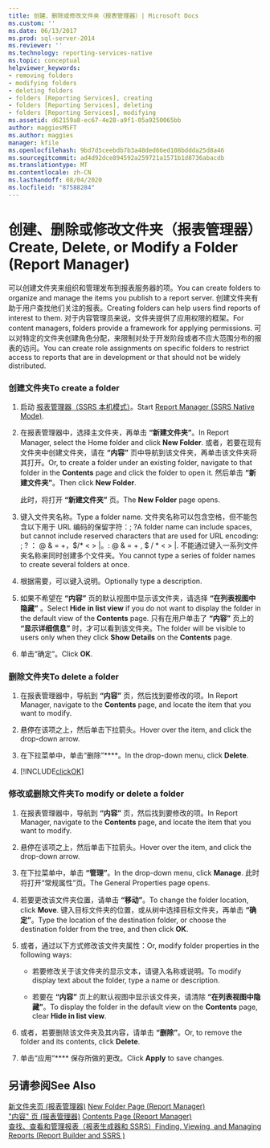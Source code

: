 ```yaml
---
title: 创建、删除或修改文件夹（报表管理器）| Microsoft Docs
ms.custom: ''
ms.date: 06/13/2017
ms.prod: sql-server-2014
ms.reviewer: ''
ms.technology: reporting-services-native
ms.topic: conceptual
helpviewer_keywords:
- removing folders
- modifying folders
- deleting folders
- folders [Reporting Services], creating
- folders [Reporting Services], deleting
- folders [Reporting Services], modifying
ms.assetid: d62159a8-ec67-4e28-a9f1-05a9250065bb
author: maggiesMSFT
ms.author: maggies
manager: kfile
ms.openlocfilehash: 9bd7d5ceebdb7b3a48ded66ed108bddda25d8a46
ms.sourcegitcommit: ad4d92dce894592a259721a1571b1d8736abacdb
ms.translationtype: MT
ms.contentlocale: zh-CN
ms.lasthandoff: 08/04/2020
ms.locfileid: "87588284"
---
```

# <a name="create-delete-or-modify-a-folder-report-manager"></a><span data-ttu-id="f1b10-102">创建、删除或修改文件夹（报表管理器）</span><span class="sxs-lookup"><span data-stu-id="f1b10-102">Create, Delete, or Modify a Folder (Report Manager)</span></span>
  <span data-ttu-id="f1b10-103">可以创建文件夹来组织和管理发布到报表服务器的项。</span><span class="sxs-lookup"><span data-stu-id="f1b10-103">You can create folders to organize and manage the items you publish to a report server.</span></span> <span data-ttu-id="f1b10-104">创建文件夹有助于用户查找他们关注的报表。</span><span class="sxs-lookup"><span data-stu-id="f1b10-104">Creating folders can help users find reports of interest to them.</span></span> <span data-ttu-id="f1b10-105">对于内容管理员来说，文件夹提供了应用权限的框架。</span><span class="sxs-lookup"><span data-stu-id="f1b10-105">For content managers, folders provide a framework for applying permissions.</span></span> <span data-ttu-id="f1b10-106">可以对特定的文件夹创建角色分配，来限制对处于开发阶段或者不应大范围分布的报表的访问。</span><span class="sxs-lookup"><span data-stu-id="f1b10-106">You can create role assignments on specific folders to restrict access to reports that are in development or that should not be widely distributed.</span></span>  
  
### <a name="to-create-a-folder"></a><span data-ttu-id="f1b10-107">创建文件夹</span><span class="sxs-lookup"><span data-stu-id="f1b10-107">To create a folder</span></span>  
  
1.  <span data-ttu-id="f1b10-108">启动 [报表管理器（SSRS 本机模式）](../report-manager-ssrs-native-mode.md)。</span><span class="sxs-lookup"><span data-stu-id="f1b10-108">Start [Report Manager  &#40;SSRS Native Mode&#41;](../report-manager-ssrs-native-mode.md).</span></span>  
  
2.  <span data-ttu-id="f1b10-109">在报表管理器中，选择主文件夹，再单击 **“新建文件夹”**。</span><span class="sxs-lookup"><span data-stu-id="f1b10-109">In Report Manager, select the Home folder and click **New Folder**.</span></span> <span data-ttu-id="f1b10-110">或者，若要在现有文件夹中创建文件夹，请在 **“内容”** 页中导航到该文件夹，再单击该文件夹将其打开。</span><span class="sxs-lookup"><span data-stu-id="f1b10-110">Or, to create a folder under an existing folder, navigate to that folder in the **Contents** page and click the folder to open it.</span></span> <span data-ttu-id="f1b10-111">然后单击 **“新建文件夹”**。</span><span class="sxs-lookup"><span data-stu-id="f1b10-111">Then click **New Folder**.</span></span>  
  
     <span data-ttu-id="f1b10-112">此时，将打开 **“新建文件夹”** 页。</span><span class="sxs-lookup"><span data-stu-id="f1b10-112">The **New Folder** page opens.</span></span>  
  
3.  <span data-ttu-id="f1b10-113">键入文件夹名称。</span><span class="sxs-lookup"><span data-stu-id="f1b10-113">Type a folder name.</span></span> <span data-ttu-id="f1b10-114">文件夹名称可以包含空格，但不能包含以下用于 URL 编码的保留字符：; ?</span><span class="sxs-lookup"><span data-stu-id="f1b10-114">A folder name can include spaces, but cannot include reserved characters that are used for URL encoding: ; ?</span></span> <span data-ttu-id="f1b10-115">： \@ & = +，$/\* \< > |。</span><span class="sxs-lookup"><span data-stu-id="f1b10-115">: \@ & = + , $ / \* \< > |.</span></span> <span data-ttu-id="f1b10-116">不能通过键入一系列文件夹名称来同时创建多个文件夹。</span><span class="sxs-lookup"><span data-stu-id="f1b10-116">You cannot type a series of folder names to create several folders at once.</span></span>  
  
4.  <span data-ttu-id="f1b10-117">根据需要，可以键入说明。</span><span class="sxs-lookup"><span data-stu-id="f1b10-117">Optionally type a description.</span></span>  
  
5.  <span data-ttu-id="f1b10-118">如果不希望在 **“内容”** 页的默认视图中显示该文件夹，请选择 **“在列表视图中隐藏”** 。</span><span class="sxs-lookup"><span data-stu-id="f1b10-118">Select **Hide in list view** if you do not want to display the folder in the default view of the **Contents** page.</span></span> <span data-ttu-id="f1b10-119">只有在用户单击了 **“内容”** 页上的 **“显示详细信息”** 时，才可以看到该文件夹。</span><span class="sxs-lookup"><span data-stu-id="f1b10-119">The folder will be visible to users only when they click **Show Details** on the **Contents** page.</span></span>  
  
6.  <span data-ttu-id="f1b10-120">单击“确定”。</span><span class="sxs-lookup"><span data-stu-id="f1b10-120">Click **OK**.</span></span>  
  
### <a name="to-delete-a-folder"></a><span data-ttu-id="f1b10-121">删除文件夹</span><span class="sxs-lookup"><span data-stu-id="f1b10-121">To delete a folder</span></span>  
  
1.  <span data-ttu-id="f1b10-122">在报表管理器中，导航到 **“内容”** 页，然后找到要修改的项。</span><span class="sxs-lookup"><span data-stu-id="f1b10-122">In Report Manager, navigate to the **Contents** page, and locate the item that you want to modify.</span></span>  
  
2.  <span data-ttu-id="f1b10-123">悬停在该项之上，然后单击下拉箭头。</span><span class="sxs-lookup"><span data-stu-id="f1b10-123">Hover over the item, and click the drop-down arrow.</span></span>  
  
3.  <span data-ttu-id="f1b10-124">在下拉菜单中，单击“删除”\*\*\*\*。</span><span class="sxs-lookup"><span data-stu-id="f1b10-124">In the drop-down menu, click **Delete**.</span></span>  
  
4.  [!INCLUDE[clickOK](../../includes/clickok-md.md)]  
  
### <a name="to-modify-or-delete-a-folder"></a><span data-ttu-id="f1b10-125">修改或删除文件夹</span><span class="sxs-lookup"><span data-stu-id="f1b10-125">To modify or delete a folder</span></span>  
  
1.  <span data-ttu-id="f1b10-126">在报表管理器中，导航到 **“内容”** 页，然后找到要修改的项。</span><span class="sxs-lookup"><span data-stu-id="f1b10-126">In Report Manager, navigate to the **Contents** page, and locate the item that you want to modify.</span></span>  
  
2.  <span data-ttu-id="f1b10-127">悬停在该项之上，然后单击下拉箭头。</span><span class="sxs-lookup"><span data-stu-id="f1b10-127">Hover over the item, and click the drop-down arrow.</span></span>  
  
3.  <span data-ttu-id="f1b10-128">在下拉菜单中，单击 **“管理”**。</span><span class="sxs-lookup"><span data-stu-id="f1b10-128">In the drop-down menu, click **Manage**.</span></span> <span data-ttu-id="f1b10-129">此时将打开“常规属性”页。</span><span class="sxs-lookup"><span data-stu-id="f1b10-129">The General Properties page opens.</span></span>  
  
4.  <span data-ttu-id="f1b10-130">若要更改该文件夹位置，请单击 **“移动”**。</span><span class="sxs-lookup"><span data-stu-id="f1b10-130">To change the folder location, click **Move**.</span></span> <span data-ttu-id="f1b10-131">键入目标文件夹的位置，或从树中选择目标文件夹，再单击 **“确定”**。</span><span class="sxs-lookup"><span data-stu-id="f1b10-131">Type the location of the destination folder, or choose the destination folder from the tree, and then click **OK**.</span></span>  
  
5.  <span data-ttu-id="f1b10-132">或者，通过以下方式修改该文件夹属性：</span><span class="sxs-lookup"><span data-stu-id="f1b10-132">Or, modify folder properties in the following ways:</span></span>  
  
    -   <span data-ttu-id="f1b10-133">若要修改关于该文件夹的显示文本，请键入名称或说明。</span><span class="sxs-lookup"><span data-stu-id="f1b10-133">To modify display text about the folder, type a name or description.</span></span>  
  
    -   <span data-ttu-id="f1b10-134">若要在 **“内容”** 页上的默认视图中显示该文件夹，请清除 **“在列表视图中隐藏”**。</span><span class="sxs-lookup"><span data-stu-id="f1b10-134">To display the folder in the default view on the **Contents** page, clear **Hide in list view**.</span></span>  
  
6.  <span data-ttu-id="f1b10-135">或者，若要删除该文件夹及其内容，请单击 **“删除”**。</span><span class="sxs-lookup"><span data-stu-id="f1b10-135">Or, to remove the folder and its contents, click **Delete**.</span></span>  
  
7.  <span data-ttu-id="f1b10-136">单击“应用”\*\*\*\* 保存所做的更改。</span><span class="sxs-lookup"><span data-stu-id="f1b10-136">Click **Apply** to save changes.</span></span>  
  
## <a name="see-also"></a><span data-ttu-id="f1b10-137">另请参阅</span><span class="sxs-lookup"><span data-stu-id="f1b10-137">See Also</span></span>  
 <span data-ttu-id="f1b10-138">[新文件夹页 &#40;报表管理器&#41;](../new-folder-page-report-manager.md) </span><span class="sxs-lookup"><span data-stu-id="f1b10-138">[New Folder Page &#40;Report Manager&#41;](../new-folder-page-report-manager.md) </span></span>  
 <span data-ttu-id="f1b10-139">["内容" 页 &#40;报表管理器&#41;](../contents-page-report-manager.md) </span><span class="sxs-lookup"><span data-stu-id="f1b10-139">[Contents Page &#40;Report Manager&#41;](../contents-page-report-manager.md) </span></span>  
 [<span data-ttu-id="f1b10-140">查找、查看和管理报表（报表生成器和 SSRS）</span><span class="sxs-lookup"><span data-stu-id="f1b10-140">Finding, Viewing, and Managing Reports &#40;Report Builder and SSRS &#41;</span></span>](../report-builder/finding-viewing-and-managing-reports-report-builder-and-ssrs.md)  
  
  
